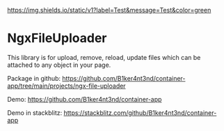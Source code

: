 https://img.shields.io/static/v1?label=Test&message=Test&color=green

# NgxFileUploader

This library is for upload, remove, reload, update files which can be attached to any object in your page.

Package in github: https://github.com/B1ker4nt3nd/container-app/tree/main/projects/ngx-file-uploader

Demo: https://github.com/B1ker4nt3nd/container-app

Demo in stackblitz: https://stackblitz.com/github/B1ker4nt3nd/container-app
